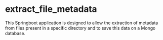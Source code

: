 # extract_file_metadata
 This Springboot application is designed to allow the extraction of metadata from files present in a specific directory and to save this data on a Mongo database.
